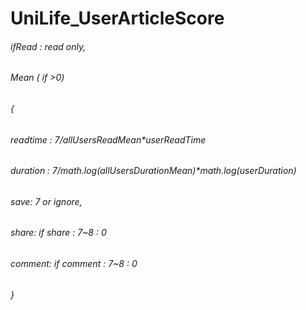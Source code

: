 # UniLife_UserArticleScore


###### ifRead : read only,
###### Mean ( if >0)
###### {
###### readtime : 7/allUsersReadMean*userReadTime
###### duration : 7/math.log(allUsersDurationMean)*math.log(userDuration)
###### save: 7 or ignore,
###### share: if share : 7~8 : 0
###### comment: if comment : 7~8 : 0
###### }
